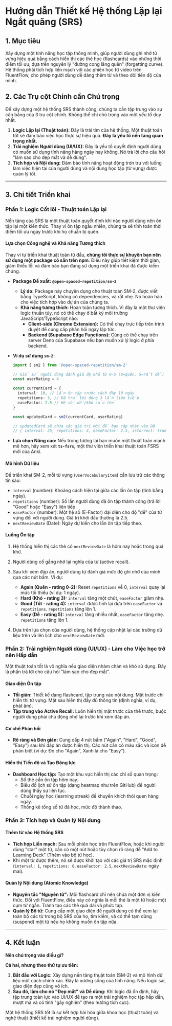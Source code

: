 # Hướng dẫn Thiết kế Hệ thống Lặp lại Ngắt quãng (SRS)

## 1. Mục tiêu

Xây dựng một tính năng học tập thông minh, giúp người dùng ghi nhớ từ vựng hiệu
quả bằng cách hiển thị các thẻ học (flashcards) vào những thời điểm tối ưu, dựa
trên nguyên lý "đường cong lãng quên" (forgetting curve). Hệ thống phải tích hợp
liền mạch với các phiên học từ video trên FluentFlow, cho phép người dùng dễ
dàng thêm từ và theo dõi tiến độ của mình.

## 2. Các Trụ cột Chính cần Chú trọng

Để xây dựng một hệ thống SRS thành công, chúng ta cần tập trung vào sự cân bằng
của 3 trụ cột chính. Không thể chỉ chú trọng vào một yếu tố duy nhất.

1.  **Logic Lặp lại (Thuật toán):** Đây là trái tim của hệ thống. Một thuật toán
    tốt sẽ đảm bảo việc học thực sự hiệu quả. **Đây là yếu tố nền tảng quan
    trọng nhất.**
2.  **Trải nghiệm Người dùng (UI/UX):** Đây là yếu tố quyết định người dùng có
    muốn sử dụng tính năng hàng ngày hay không. Nó trả lời cho câu hỏi "làm sao
    cho đẹp mắt và dễ dùng".
3.  **Tích hợp và Nội dung:** Đảm bảo tính năng hoạt động trơn tru với luồng làm
    việc hiện tại của người dùng và nội dung học tập (từ vựng) được quản lý tốt.

---

## 3. Chi tiết Triển khai

### Phần 1: Logic Cốt lõi - Thuật toán Lặp lại

Nền tảng của SRS là một thuật toán quyết định khi nào người dùng nên ôn tập lại
một kiến thức. Thay vì ôn tập ngẫu nhiên, chúng ta sẽ tính toán thời điểm tối ưu
ngay trước khi họ chuẩn bị quên.

#### **Lựa chọn Công nghệ và Khả năng Tương thích**

Thay vì tự triển khai thuật toán từ đầu, **chúng tôi thực sự khuyên bạn nên sử
dụng một package có sẵn trên npm**. Điều này giúp tiết kiệm thời gian, giảm
thiểu lỗi và đảm bảo bạn đang sử dụng một triển khai đã được kiểm chứng.

- **Package Đề xuất:** **`@open-spaced-repetition/sm-2`**

  - **Lý do:** Package này chuyên dụng cho thuật toán SM-2, được viết bằng
    TypeScript, không có dependencies, và rất nhẹ. Nó hoàn hảo cho việc tích hợp
    vào dự án của chúng ta.
  - **Khả năng tương thích:** Hoàn toàn tương thích. Vì đây là một thư viện
    logic thuần túy, nó có thể chạy ở bất kỳ môi trường JavaScript/TypeScript
    nào:
    - **Client-side (Chrome Extension):** Có thể chạy trực tiếp trên trình duyệt
      để cung cấp phản hồi ngay lập tức.
    - **Backend (Supabase Edge Functions):** Cũng có thể chạy trên server Deno
      của Supabase nếu bạn muốn xử lý logic ở phía backend.

- **Ví dụ sử dụng `sm-2`:**

  ```typescript
  import { sm2 } from '@open-spaced-repetition/sm-2'

  // Giả sử người dùng đánh giá độ khó từ 0-5 (0=quên, 5=rất dễ)
  const userRating = 4

  const currentCard = {
    interval: 10, // Lần ôn tập trước cách đây 10 ngày
    repetitions: 3, // Đã trả lời đúng 3 lần liên tiếp
    easeFactor: 2.5 // Hệ số dễ/khó của thẻ
  }

  const updatedCard = sm2(currentCard, userRating)

  // updatedCard sẽ chứa các giá trị mới để bạn cập nhật vào DB
  // { interval: 25, repetitions: 4, easeFactor: 2.5, isCorrect: true }
  ```

- **Lựa chọn Nâng cao:** Nếu trong tương lai bạn muốn một thuật toán mạnh mẽ
  hơn, hãy xem xét **`ts-fsrs`**, một thư viện triển khai thuật toán FSRS mới
  của Anki.

#### **Mô hình Dữ liệu**

Để triển khai SM-2, mỗi từ vựng (`UserVocabularyItem`) cần lưu trữ các thông tin
sau:

- `interval` (number): Khoảng cách hiện tại giữa các lần ôn tập (tính bằng
  ngày).
- `repetitions` (number): Số lần người dùng đã ôn tập thành công (trả lời "Good"
  hoặc "Easy") liên tiếp.
- `easeFactor` (number): Một hệ số (E-Factor) đại diện cho độ "dễ" của từ vựng
  đối với người dùng. Giá trị khởi đầu thường là 2.5.
- `nextReviewDate` (Date): Ngày dự kiến cho lần ôn tập tiếp theo.

#### **Luồng Ôn tập**

1.  Hệ thống hiển thị các thẻ có `nextReviewDate` là hôm nay hoặc trong quá khứ.
2.  Người dùng cố gắng nhớ lại nghĩa của từ (active recall).
3.  Sau khi xem đáp án, người dùng tự đánh giá mức độ ghi nhớ của mình qua các
    nút bấm. Ví dụ:

    - **Again (Quên - rating 0-2):** Reset `repetitions` về 0, `interval` quay
      lại mức tối thiểu (ví dụ: 1 ngày).
    - **Hard (Khó - rating 3):** `interval` tăng một chút, `easeFactor` giảm
      nhẹ.
    - **Good (Tốt - rating 4):** `interval` được tính lại dựa trên `easeFactor`
      và `repetitions`. `repetitions` tăng lên 1.
    - **Easy (Dễ - rating 5):** `interval` tăng nhiều nhất, `easeFactor` tăng
      nhẹ. `repetitions` tăng lên 1.

4.  Dựa trên lựa chọn của người dùng, hệ thống cập nhật lại các trường dữ liệu
    trên và lên lịch cho `nextReviewDate` mới.

### Phần 2: Trải nghiệm Người dùng (UI/UX) - Làm cho Việc học trở nên Hấp dẫn

Một thuật toán tốt là vô nghĩa nếu giao diện nhàm chán và khó sử dụng. Đây là
phần trả lời cho câu hỏi "làm sao cho đẹp mắt".

#### **Giao diện Ôn tập**

- **Tối giản:** Thiết kế dạng flashcard, tập trung vào nội dung. Mặt trước chỉ
  hiển thị từ vựng. Mặt sau hiển thị đầy đủ thông tin (định nghĩa, ví dụ, phát
  âm).
- **Tập trung vào Active Recall:** Luôn hiển thị mặt trước của thẻ trước, buộc
  người dùng phải chủ động nhớ lại trước khi xem đáp án.

#### **Cơ chế Phản hồi**

- **Rõ ràng và Đơn giản:** Cung cấp 4 nút bấm ("Again", "Hard", "Good", "Easy")
  sau khi đáp án được hiển thị. Các nút cần có màu sắc và icon dễ phân biệt (ví
  dụ: Đỏ cho "Again", Xanh lá cho "Easy").

#### **Hiển thị Tiến độ và Tạo Động lực**

- **Dashboard Học tập:** Tạo một khu vực hiển thị các chỉ số quan trọng:
  - Số thẻ cần ôn tập hôm nay.
  - Biểu đồ lịch sử ôn tập (dạng heatmap như trên GitHub) để người dùng thấy sự
    liên tục.
  - Chuỗi ngày học (learning streak) để khuyến khích thói quen hàng ngày.
  - Thống kê tổng số từ đã học, mức độ thành thạo.

### Phần 3: Tích hợp và Quản lý Nội dung

#### **Thêm từ vào Hệ thống SRS**

- **Tích hợp Liền mạch:** Sau mỗi phiên học trên FluentFlow, hoặc khi người dùng
  "star" một từ, cần có một nút hoặc tùy chọn rõ ràng để "Add to Learning Deck"
  (Thêm vào bộ từ học).
- Khi một từ được thêm, nó sẽ được khởi tạo với các giá trị SRS mặc định
  (`interval: 1`, `repetitions: 0`, `easeFactor: 2.5`, `nextReviewDate`: ngày
  mai).

#### **Quản lý Nội dung (Atomic Knowledge)**

- **Nguyên tắc "Nguyên tử":** Mỗi flashcard chỉ nên chứa một đơn vị kiến thức.
  Đối với FluentFlow, điều này có nghĩa là mỗi thẻ là một từ hoặc một cụm từ
  ngắn. Tránh tạo các thẻ quá dài và phức tạp.
- **Quản lý Bộ từ:** Cung cấp một giao diện để người dùng có thể xem lại toàn bộ
  các từ trong bộ SRS của họ, tìm kiếm, và có thể tạm dừng (suspend) một từ nếu
  họ không muốn ôn tập nữa.

---

## 4. Kết luận

**Nên chú trọng vào điều gì?**

**Cả hai, nhưng theo thứ tự ưu tiên:**

1.  **Bắt đầu với Logic:** Xây dựng nền tảng thuật toán (SM-2) và mô hình dữ
    liệu một cách chính xác. Đây là xương sống của tính năng. Nếu logic sai,
    giao diện đẹp cũng vô ích.
2.  **Sau đó, làm cho nó "Đẹp mắt" và Dễ dùng:** Khi logic đã ổn định, hãy tập
    trung toàn lực vào UI/UX để tạo ra một trải nghiệm học tập hấp dẫn, mượt mà
    và có tính "gây nghiện" (theo hướng tích cực).

Một hệ thống SRS tốt là sự kết hợp hài hòa giữa khoa học (thuật toán) và nghệ
thuật (thiết kế trải nghiệm người dùng).
